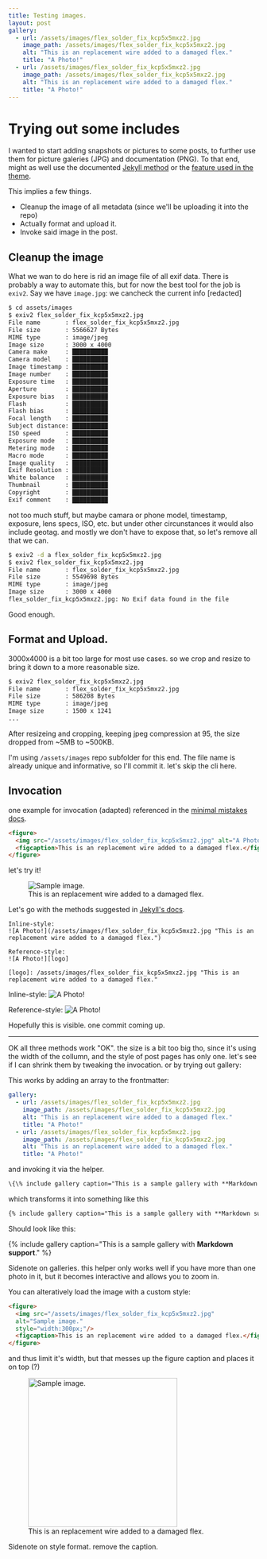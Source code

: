 ```yaml
---
title: Testing images.
layout: post
gallery:
  - url: /assets/images/flex_solder_fix_kcp5x5mxz2.jpg
    image_path: /assets/images/flex_solder_fix_kcp5x5mxz2.jpg
    alt: "This is an replacement wire added to a damaged flex."
    title: "A Photo!"
  - url: /assets/images/flex_solder_fix_kcp5x5mxz2.jpg
    image_path: /assets/images/flex_solder_fix_kcp5x5mxz2.jpg
    alt: "This is an replacement wire added to a damaged flex."
    title: "A Photo!"
---
```


# Trying out some includes

I wanted to start adding snapshots or pictures to some posts, to further use them for picture galeries (JPG) and documentation (PNG). To that end, might as well use the documented [Jekyll method](https://aksakalli.github.io/jekyll-doc-theme/docs/cheatsheet/#images) or the [feature used in the theme](https://mmistakes.github.io/minimal-mistakes/docs/helpers/).

This implies a few things. 
   * Cleanup the image of all metadata (since we'll be uploading it into the repo)
   * Actually format and upload it.
   * Invoke said image in the post.

## Cleanup the image

What we wan to do here is rid an image file of all exif data. There is probably a way to automate this, but for now the best tool for the job is `exiv2`.
Say we have `image.jpg`: we cancheck the current info [redacted]


``` bash
$ cd assets/images
$ exiv2 flex_solder_fix_kcp5x5mxz2.jpg 
File name       : flex_solder_fix_kcp5x5mxz2.jpg
File size       : 5566627 Bytes
MIME type       : image/jpeg
Image size      : 3000 x 4000
Camera make     : ██████████
Camera model    : ██████████
Image timestamp : ██████████
Image number    : ██████████
Exposure time   : ██████████
Aperture        : ██████████
Exposure bias   : ██████████
Flash           : ██████████
Flash bias      : ██████████
Focal length    : ██████████
Subject distance: ██████████
ISO speed       : ██████████
Exposure mode   : ██████████
Metering mode   : ██████████
Macro mode      : ██████████
Image quality   : ██████████
Exif Resolution : ██████████
White balance   : ██████████
Thumbnail       : ██████████
Copyright       : ██████████
Exif comment    : ██████████
```

not too much stuff, but maybe camara or phone model, timestamp, exposure, lens specs, ISO, etc. but under other circunstances it would also include geotag. and mostly we don't have to expose that, so let's remove all that we can.

``` bash
$ exiv2 -d a flex_solder_fix_kcp5x5mxz2.jpg 
$ exiv2 flex_solder_fix_kcp5x5mxz2.jpg 
File name       : flex_solder_fix_kcp5x5mxz2.jpg
File size       : 5549698 Bytes
MIME type       : image/jpeg
Image size      : 3000 x 4000
flex_solder_fix_kcp5x5mxz2.jpg: No Exif data found in the file
```

Good enough.

## Format and Upload.

3000x4000 is a bit too large for most use cases. 
so we crop and resize to bring it down to a more reasonable size.

``` bash
$ exiv2 flex_solder_fix_kcp5x5mxz2.jpg 
File name       : flex_solder_fix_kcp5x5mxz2.jpg
File size       : 586208 Bytes
MIME type       : image/jpeg
Image size      : 1500 x 1241
...
```
After resizeing and cropping, keeping jpeg compression at 95, the size dropped from \~5MB to \~500KB.

I'm using `/assets/images` repo subfolder for this end.
The file name is already unique and informative, so I'll commit it. let's skip the cli here.

## Invocation

one example for invocation (adapted) referenced in the
[minimal mistakes docs](https://mmistakes.github.io/minimal-mistakes/docs/helpers/).

``` html
<figure>
  <img src="/assets/images/flex_solder_fix_kcp5x5mxz2.jpg" alt="A Photo!">
  <figcaption>This is an replacement wire added to a damaged flex.</figcaption>
</figure>
```
let's try it!

<figure>
  <img src="/assets/images/flex_solder_fix_kcp5x5mxz2.jpg" alt="Sample image.">
  <figcaption>This is an replacement wire added to a damaged flex.</figcaption>
</figure>

Let's go with the methods suggested in [Jekyll's docs](https://aksakalli.github.io/jekyll-doc-theme/docs/cheatsheet/#images).

```
Inline-style:
![A Photo!](/assets/images/flex_solder_fix_kcp5x5mxz2.jpg "This is an replacement wire added to a damaged flex.")

Reference-style:
![A Photo!][logo]

[logo]: /assets/images/flex_solder_fix_kcp5x5mxz2.jpg "This is an replacement wire added to a damaged flex."
```

Inline-style:
![A Photo!](/assets/images/flex_solder_fix_kcp5x5mxz2.jpg "This is an replacement wire added to a damaged flex.")

Reference-style:
![A Photo!][logo]

[logo]: /assets/images/flex_solder_fix_kcp5x5mxz2.jpg "This is an replacement wire added to a damaged flex."

Hopefully this is visible. one commit coming up.

---

OK all three methods work "OK". the size is a bit too big tho, since it's using the width of the collumn, and the style of post pages has only one. let's see if I can shrink them by tweaking the invocation. or by trying out gallery:

This works by adding an array to the frontmatter:

``` yaml
gallery:
  - url: /assets/images/flex_solder_fix_kcp5x5mxz2.jpg
    image_path: /assets/images/flex_solder_fix_kcp5x5mxz2.jpg
    alt: "This is an replacement wire added to a damaged flex."
    title: "A Photo!"
  - url: /assets/images/flex_solder_fix_kcp5x5mxz2.jpg
    image_path: /assets/images/flex_solder_fix_kcp5x5mxz2.jpg
    alt: "This is an replacement wire added to a damaged flex."
    title: "A Photo!"
```

 and invoking it via the helper.

``` html
\{\% include gallery caption="This is a sample gallery with **Markdown support**." \%\}
```

which transforms it into something like this
``` html
{% include gallery caption="This is a sample gallery with **Markdown support**." %}
```

Should look like this:

{% include gallery caption="This is a sample gallery with **Markdown support**." %}

Sidenote on galleries. this helper only works well if you have more than one photo in it, but it becomes interactive and allows you to zoom in. 

You can alteratively load the image with a custom style:

``` html
<figure>
  <img src="/assets/images/flex_solder_fix_kcp5x5mxz2.jpg" 
  alt="Sample image."
  style="width:300px;"/>
  <figcaption>This is an replacement wire added to a damaged flex.</figcaption>
</figure>
```

and thus limit it's width, but that messes up the figure caption and places it on top \(?\)
<figure>
  <img src="/assets/images/flex_solder_fix_kcp5x5mxz2.jpg" 
  alt="Sample image."
  style="width:300px;"/>
  <figcaption>This is an replacement wire added to a damaged flex.</figcaption>
</figure>

Sidenote on style format. remove the caption.


